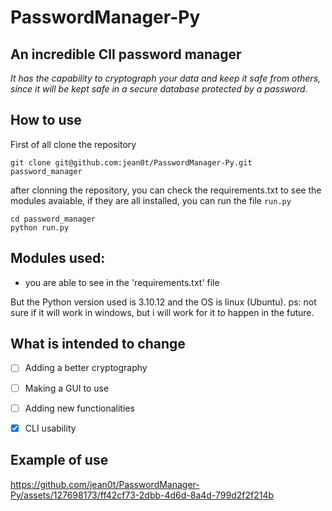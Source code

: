 # PasswordManager-Py

## An incredible ClI password manager

*It has the capability to cryptograph your data and keep it safe from others, since it will be kept safe in a secure database protected by a password.*

## How to use
First of all clone the repository
```git
git clone git@github.com:jean0t/PasswordManager-Py.git password_manager
```
after clonning the repository, you can check the requirements.txt to see the modules avaiable, if they are all installed, you can run the file `run.py`

```shell
cd password_manager
python run.py
```

## Modules used:
- you are able to see in the 'requirements.txt' file

But the Python version used is 3.10.12 and the OS is linux (Ubuntu).
ps: not sure if it will work in windows, but i will work for it to happen in the future.

## What is intended to change
- [ ]  Adding a better cryptography
- [ ]  Making a GUI to use
- [ ]  Adding new functionalities
- [x]  CLI usability



## Example of use

https://github.com/jean0t/PasswordManager-Py/assets/127698173/ff42cf73-2dbb-4d6d-8a4d-799d2f2f214b

